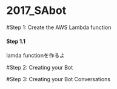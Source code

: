 # 2017_SAbot

#Step 1: Create the AWS Lambda function


#### Step 1.1


lamda functionを作るよ


#Step 2: Creating your Bot

#Step 3: Creating your Bot Conversations

